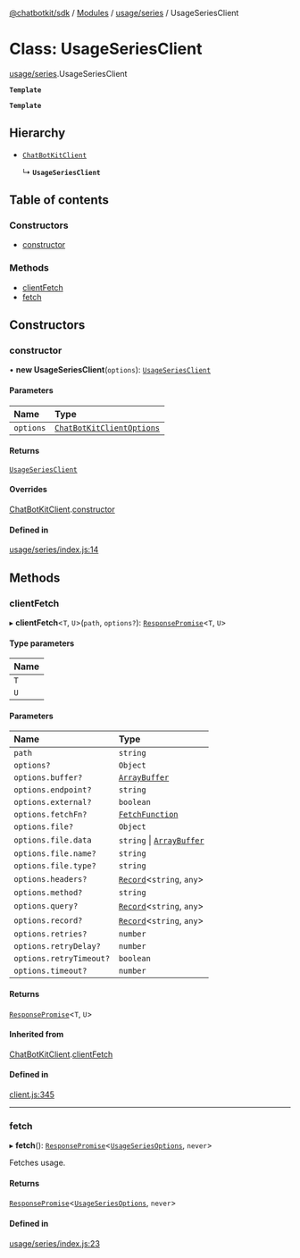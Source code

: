 [@chatbotkit/sdk](../README.md) / [Modules](../modules.md) / [usage/series](../modules/usage_series.md) / UsageSeriesClient

# Class: UsageSeriesClient

[usage/series](../modules/usage_series.md).UsageSeriesClient

**`Template`**

**`Template`**

## Hierarchy

- [`ChatBotKitClient`](client.ChatBotKitClient.md)

  ↳ **`UsageSeriesClient`**

## Table of contents

### Constructors

- [constructor](usage_series.UsageSeriesClient.md#constructor)

### Methods

- [clientFetch](usage_series.UsageSeriesClient.md#clientfetch)
- [fetch](usage_series.UsageSeriesClient.md#fetch)

## Constructors

### constructor

• **new UsageSeriesClient**(`options`): [`UsageSeriesClient`](usage_series.UsageSeriesClient.md)

#### Parameters

| Name | Type |
| :------ | :------ |
| `options` | [`ChatBotKitClientOptions`](../interfaces/client.ChatBotKitClientOptions.md) |

#### Returns

[`UsageSeriesClient`](usage_series.UsageSeriesClient.md)

#### Overrides

[ChatBotKitClient](client.ChatBotKitClient.md).[constructor](client.ChatBotKitClient.md#constructor)

#### Defined in

[usage/series/index.js:14](https://github.com/chatbotkit/node-sdk/blob/main/packages/sdk/src/usage/series/index.js#L14)

## Methods

### clientFetch

▸ **clientFetch**\<`T`, `U`\>(`path`, `options?`): [`ResponsePromise`](client.ResponsePromise.md)\<`T`, `U`\>

#### Type parameters

| Name |
| :------ |
| `T` |
| `U` |

#### Parameters

| Name | Type |
| :------ | :------ |
| `path` | `string` |
| `options?` | `Object` |
| `options.buffer?` | [`ArrayBuffer`]( https://developer.mozilla.org/docs/Web/JavaScript/Reference/Global_Objects/ArrayBuffer ) |
| `options.endpoint?` | `string` |
| `options.external?` | `boolean` |
| `options.fetchFn?` | [`FetchFunction`](../modules/client.md#fetchfunction) |
| `options.file?` | `Object` |
| `options.file.data` | `string` \| [`ArrayBuffer`]( https://developer.mozilla.org/docs/Web/JavaScript/Reference/Global_Objects/ArrayBuffer ) |
| `options.file.name?` | `string` |
| `options.file.type?` | `string` |
| `options.headers?` | [`Record`]( https://www.typescriptlang.org/docs/handbook/utility-types.html#recordkeys-type )\<`string`, `any`\> |
| `options.method?` | `string` |
| `options.query?` | [`Record`]( https://www.typescriptlang.org/docs/handbook/utility-types.html#recordkeys-type )\<`string`, `any`\> |
| `options.record?` | [`Record`]( https://www.typescriptlang.org/docs/handbook/utility-types.html#recordkeys-type )\<`string`, `any`\> |
| `options.retries?` | `number` |
| `options.retryDelay?` | `number` |
| `options.retryTimeout?` | `boolean` |
| `options.timeout?` | `number` |

#### Returns

[`ResponsePromise`](client.ResponsePromise.md)\<`T`, `U`\>

#### Inherited from

[ChatBotKitClient](client.ChatBotKitClient.md).[clientFetch](client.ChatBotKitClient.md#clientfetch)

#### Defined in

[client.js:345](https://github.com/chatbotkit/node-sdk/blob/main/packages/sdk/src/client.js#L345)

___

### fetch

▸ **fetch**(): [`ResponsePromise`](client.ResponsePromise.md)\<[`UsageSeriesOptions`](../modules/usage_series_v1.md#usageseriesoptions), `never`\>

Fetches usage.

#### Returns

[`ResponsePromise`](client.ResponsePromise.md)\<[`UsageSeriesOptions`](../modules/usage_series_v1.md#usageseriesoptions), `never`\>

#### Defined in

[usage/series/index.js:23](https://github.com/chatbotkit/node-sdk/blob/main/packages/sdk/src/usage/series/index.js#L23)
